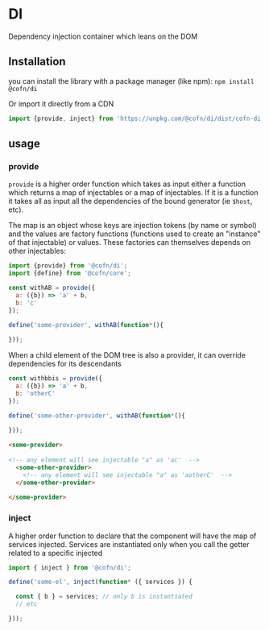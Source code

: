 # DI

Dependency injection container which leans on the DOM

## Installation 

you can install the library with a package manager (like npm): 
``npm install @cofn/di``

Or import it directly from a CDN

```js
import {provide, inject} from 'https://unpkg.com/@cofn/di/dist/cofn-di.js';
```

## usage

### provide

``provide`` is a higher order function which takes as input either a function which returns a map of injectables or a map of injectables.
If it is a function it takes all as input all the dependencies of the bound generator (ie ``$host``, etc).

The map is an object whose keys are injection tokens (by name or symbol) and the values are factory functions (functions used to create an "instance" of that injectable) or values.
These factories can themselves depends on other injectables:

```js
import {provide} from '@cofn/di';
import {define} from '@cofn/core';

const withAB = provide({
  a: ({b}) => 'a' + b,
  b: 'c'
});

define('some-provider', withAB(function*(){
  
}));
```

When a child element of the DOM tree is also a provider, it can override dependencies for its descendants

```js
const withbbis = provide({
  a: ({b}) => 'a' + b,
  b: 'otherC'
});

define('some-other-provider', withAB(function*(){
  
}));
```

```html
<some-provider>
  
<!-- any element will see injectable "a" as 'ac'  -->
  <some-other-provider>
    <!-- any element will see injectable "a" as 'aotherC'  -->
  </some-other-provider>
  
</some-provider>
```

### inject

A higher order function to declare that the component will have the map of services injected. Services are instantiated only when you call the getter related to a specific injected

```js
import { inject } from '@cofn/di';

define('some-el', inject(function* ({ services }) {

  const { b } = services; // only b is instantiated
  // etc

}));
```





